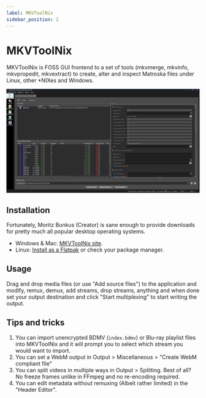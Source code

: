 ```yaml
---
label: MKVToolNix
sidebar_position: 2
---
```


# MKVToolNix

MKVToolNix is FOSS GUI frontend to a set of tools (mkvmerge, mkvinfo, mkvpropedit, mkvextract) to create, alter and inspect Matroska files under Linux, other \*NIXes and Windows.

<picture>
    <source srcset="https://raw.githubusercontent.com/av1-community-contributors/images/main/mkvtoolnix-gui-workload.avif" type="image/avif" />
    <img src="https://raw.githubusercontent.com/av1-community-contributors/images/main/mkvtoolnix-gui-workload.webp" alt="MKVToolNix Workload" />
</picture>

## Installation

Fortunately, Moritz Bunkus (Creator) is sane enough to provide downloads for pretty much all popular desktop operating systems.
- Windows & Mac: [MKVToolNix site](https://mkvtoolnix.download/downloads.html).
- Linux: [Install as a Flatpak](https://flathub.org/apps/org.bunkus.mkvtoolnix-gui) or check your package manager.

## Usage

Drag and drop media files (or use "Add source files") to the application and modify, remux, demux, add streams, drop streams, anything and when done set your output destination and click "Start multiplexing" to start writing the output.

## Tips and tricks

1. You can import unencrypted BDMV (``index.bdmv``) or Blu-ray playlist files into MKVToolNix and it will prompt you to select which stream you would want to import.
2. You can set a WebM output in Output > Miscellaneous > "Create WebM compliant file"
3. You can split videos in multiple ways in Output > Splitting. Best of all? No freeze frames unlike in FFmpeg and no re-encoding required.
4. You can edit metadata without remuxing (Albeit rather limited) in the "Header Editor".